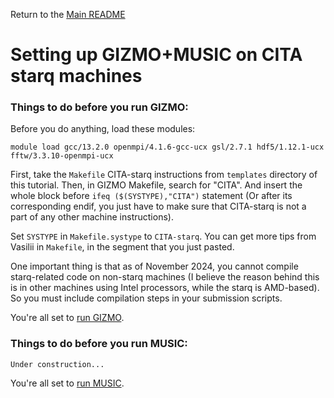 Return to the [Main README](../README.md)
# Setting up GIZMO+MUSIC on CITA starq machines

### Things to do before you run GIZMO:

Before you do anything, load these modules:

```
module load gcc/13.2.0 openmpi/4.1.6-gcc-ucx gsl/2.7.1 hdf5/1.12.1-ucx fftw/3.3.10-openmpi-ucx
```

First, take the `Makefile` CITA-starq instructions from `templates` directory of this tutorial.
Then, in GIZMO Makefile, search for "CITA". And insert the whole block before
`ifeq ($(SYSTYPE),"CITA")` statement (Or after its corresponding endif, you just have to
make sure that CITA-starq is not a part of any other machine instructions).

Set `SYSTYPE` in `Makefile.systype` to `CITA-starq`.
You can get more tips from Vasilii in `Makefile`, in the segment that you just pasted.

One important thing is that as of November 2024, you cannot compile starq-related
code on non-starq machines (I believe the reason behind this is in other machines
using Intel processors, while the starq is AMD-based). So you must include compilation
steps in your submission scripts.

You're all set to [run GIZMO](gizmo_setup.md).

### Things to do before you run MUSIC:

```
Under construction...
```

You're all set to [run MUSIC](music_setup.md).
